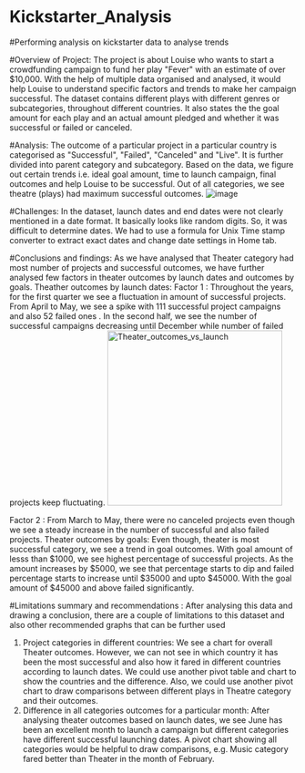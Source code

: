 # Kickstarter_Analysis
#Performing analysis on kickstarter data to analyse trends

#Overview of Project:
The project is about Louise who wants to start a crowdfunding campaign to fund her play "Fever" with an estimate of over $10,000. With the help of multiple data organised and analysed, it would help Louise to understand specific factors and trends to make her campaign successful. The dataset contains different plays with different genres or subcategories, throughout different countries. It also states the the goal amount for each play and an actual amount pledged and whether it was successful or failed or canceled.

#Analysis:
The outcome of a particular project in a particular country is categorised as "Successful", "Failed", "Canceled" and "Live". It is further divided into parent category and subcategory. Based on the data, we figure out certain trends i.e. ideal goal amount, time to launch campaign, final outcomes and help Louise to be successful. Out of all categories, we see theatre (plays) had maximum successful outcomes.
![image](https://user-images.githubusercontent.com/86980240/131529104-d78676db-f7bd-4ae8-9ada-583a68e4895a.png)

#Challenges:
In the dataset, launch dates and end dates were not clearly mentioned in a date format. It basically looks like random digits. So, it was difficult to determine dates. We had to use a formula for Unix Time stamp converter to extract exact dates and change date settings in Home tab.

#Conclusions and findings:
As we have analysed that Theater category had most number of projects and successful outcomes, we have further analysed few factors in theater outcomes by launch dates and outcomes by goals.
Theather outcomes by launch dates:
Factor 1 : Throughout the years, for the first quarter we see a fluctuation in amount of successful projects. From April to May, we see a spike with 111 successful project campaigns and also 52 failed ones . In the second half, we see the number of successful campaigns decreasing until December while number of failed projects keep fluctuating.
<img width="307" alt="Theater_outcomes_vs_launch" src="https://user-images.githubusercontent.com/86980240/131767244-a42d04f6-1098-4a21-ae37-6c747fb6367f.png">

Factor 2 : From March to May, there were no canceled projects even though we see a steady increase in the number of successful and also failed projects.
Theater outcomes by goals: 
Even though, theater is most successful category, we see a trend in goal outcomes. With goal amount of lesss than $1000, we see highest percentage of successful projects. As the amount increases by $5000, we see that percentage starts to dip and failed percentage starts to increase until $35000 and upto $45000. With the goal amount of $45000 and above failed significantly.

#Limitations summary and recommendations : 
After analysing this data and drawing a conclusion, there are a couple of limitations to this dataset and also other recommended graphs that can be further used  
1) Project categories in different countries:
We see a chart for overall Theater outcomes. However, we can not see in which country it has been the most successful and also how it fared in different countries according to launch dates. We could use another pivot table and chart to show the countries and the difference. Also, we could use another pivot chart to draw comparisons between different plays in Theatre category and their outcomes.
2) Difference in all categories outcomes for a particular month:
After analysing theater outcomes based on launch dates, we see June has been an excellent month to launch a campaign but different categories have different successful launching dates. A pivot chart showing all categories would be helpful to draw comparisons, e.g. Music category fared better than Theater in the month of February. 

